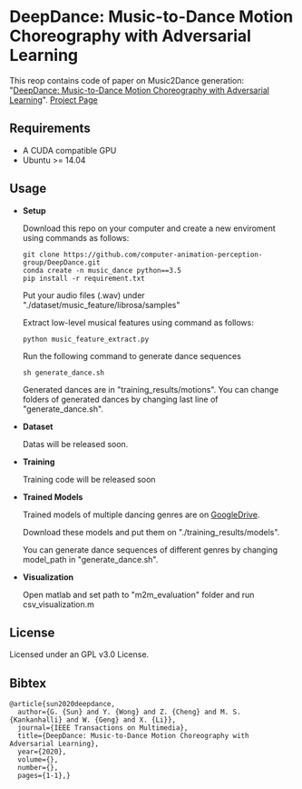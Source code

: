 # DeepDance: Music-to-Dance Motion Choreography with Adversarial Learning
This reop contains code of paper on Music2Dance generation: "[DeepDance: Music-to-Dance Motion Choreography with Adversarial Learning](https://ieeexplore.ieee.org/abstract/document/9042236/)". [Project Page](http://zju-capg.org/deepdance.html)

## Requirements
- A CUDA compatible GPU
- Ubuntu >= 14.04

## Usage
- **Setup**

  Download this repo on your computer and create a new enviroment using commands as follows:
  ```
  git clone https://github.com/computer-animation-perception-group/DeepDance.git
  conda create -n music_dance python==3.5
  pip install -r requirement.txt
  ```
  Put your audio files (.wav) under "./dataset/music_feature/librosa/samples"

  Extract low-level musical features using command as follows:
  ```
  python music_feature_extract.py
  ```
  Run the following command to generate dance sequences
  ```
  sh generate_dance.sh
  ```
  Generated dances are in "training_results/motions". You can change folders of generated dances by changing last line of "generate_dance.sh".
- **Dataset**

  Datas will be released soon.
- **Training**

  Training code will be released soon
- **Trained Models**

   Trained models of multiple dancing genres are on [GoogleDrive](https://drive.google.com/drive/u/1/folders/1a3-bf2N-TdzgVBqaAdRRKsWuicqKlTGK).

  Download these models and put them on "./training_results/models".

  You can generate dance sequences of different genres by changing model_path in "generate_dance.sh".

- **Visualization**

  Open matlab and set path to "m2m_evaluation" folder and run csv_visualization.m

## License
Licensed under an GPL v3.0 License.

## Bibtex
```
@article{sun2020deepdance,
  author={G. {Sun} and Y. {Wong} and Z. {Cheng} and M. S. {Kankanhalli} and W. {Geng} and X. {Li}},
  journal={IEEE Transactions on Multimedia}, 
  title={DeepDance: Music-to-Dance Motion Choreography with Adversarial Learning}, 
  year={2020},
  volume={},
  number={},
  pages={1-1},}
```